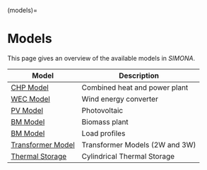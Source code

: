 (models)=

# Models

This page gives an overview of the available models in *SIMONA*.


| Model                                                              | Description                    |
|--------------------------------------------------------------------| ------------------------------ |
| [CHP Model](chp_model.md)                                          | Combined heat and power plant  |
| [WEC Model](wec_model.md)                                          | Wind energy converter          |
| [PV Model](pv_model.md)                                            | Photovoltaic                   |
| [BM Model](bm_model.md)                                            | Biomass plant                  |
| [BM Model](load_profiles.md)                                       | Load profiles                  |
| [Transformer Model](transformer_model.md)                          | Transformer Models (2W and 3W) |
| [Thermal Storage](cylindrical_thermal_storage_model.md) | Cylindrical Thermal Storage |